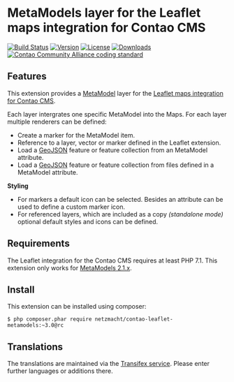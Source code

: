 
MetaModels layer for the Leaflet maps integration for Contao CMS
================================================================

[![Build Status](http://img.shields.io/travis/netzmacht/contao-leaflet-metamodels/master.svg?style=flat-square)](https://travis-ci.org/netzmacht/contao-leaflet-metamodels)
[![Version](http://img.shields.io/packagist/v/netzmacht/contao-leaflet-metamodels.svg?style=flat-square)](http://packagist.com/packages/netzmacht/contao-leaflet-metamodels)
[![License](http://img.shields.io/packagist/l/netzmacht/contao-leaflet-metamodels.svg?style=flat-square)](http://packagist.com/packages/netzmacht/contao-leaflet-metamodels)
[![Downloads](http://img.shields.io/packagist/dt/netzmacht/contao-leaflet-metamodels.svg?style=flat-square)](http://packagist.com/packages/netzmacht/contao-leaflet-metamodels)
[![Contao Community Alliance coding standard](http://img.shields.io/badge/cca-coding_standard-red.svg?style=flat-square)](https://github.com/contao-community-alliance/coding-standard)

Features
--------

This extension provides a [MetaModel](https://github.com/MetaModels) layer for the 
[Leaflet maps integration for Contao CMS](https://github.com/netzmacht/contao-leaflet-maps). 

Each layer intergrates one specific MetaModel into the Maps. For each layer multiple renderers can be defined:
 
 - Create a marker for the MetaModel item.
 - Reference to a layer, vector or marker defined in the Leaflet extension.
 - Load a [GeoJSON](http://geojson.org/) feature or feature collection from an MetaModel attribute.  
 - Load a [GeoJSON](http://geojson.org/) feature or feature collection from files defined in a MetaModel attribute. 

**Styling**
 - For markers a default icon can be selected. Besides an attribute can be used to define a custom marker icon.
 - For referenced layers, which are included as a copy *(standalone mode)* optional default styles and icons
   can be defined.
   
Requirements
------------

The Leaflet integration for the Contao CMS requires at least PHP 7.1. 
This extension only works for [MetaModels 2.1.x](https://github.com/MetaModels/core).

Install
-------

This extension can be installed using composer:

```
$ php composer.phar require netzmacht/contao-leaflet-metamodels:~3.0@rc
```

Translations
------------

The translations are maintained via the [Transifex service](https://www.transifex.com/netzmacht/contao-leaflet-maps/metamodels-leaflet/).
Please enter further languages or additions there.
